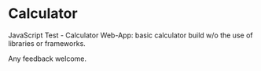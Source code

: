 # Calculator

JavaScript Test - Calculator Web-App: basic calculator build w/o the use of libraries or frameworks.

Any feedback welcome.



